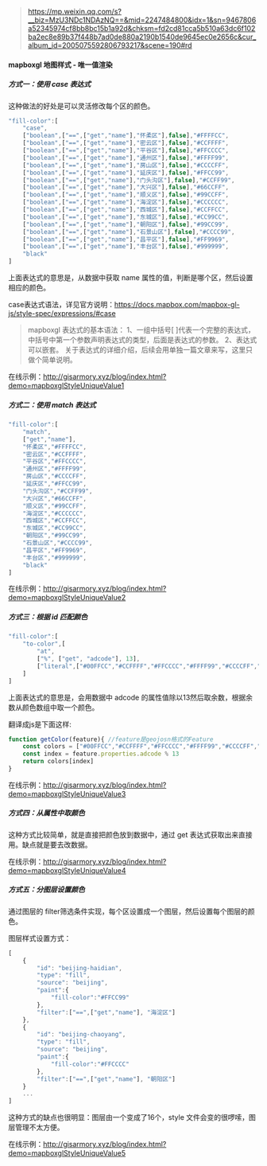 >https://mp.weixin.qq.com/s?__biz=MzU3NDc1NDAzNQ==&mid=2247484800&idx=1&sn=9467806a52345974cf8bb8bc15b1a92d&chksm=fd2cd81cca5b510a63dc6f102ba2ec8e89b37f448b7ad0de880a2190b1540de9645ec0e2656c&cur_album_id=2005075592806793217&scene=190#rd

#### mapboxgl 地图样式 - 唯一值渲染


##### 方式一：使用 case 表达式
这种做法的好处是可以灵活修改每个区的颜色。

```js
"fill-color":[
    "case",
    ["boolean",["==",["get","name"],"怀柔区"],false],"#FFFFCC",
    ["boolean",["==",["get","name"],"密云区"],false],"#CCFFFF",
    ["boolean",["==",["get","name"],"平谷区"],false],"#FFCCCC",
    ["boolean",["==",["get","name"],"通州区"],false],"#FFFF99",
    ["boolean",["==",["get","name"],"房山区"],false],"#CCCCFF",
    ["boolean",["==",["get","name"],"延庆区"],false],"#FFCC99",
    ["boolean",["==",["get","name"],"门头沟区"],false],"#CCFF99",
    ["boolean",["==",["get","name"],"大兴区"],false],"#66CCFF",
    ["boolean",["==",["get","name"],"顺义区"],false],"#99CCFF",
    ["boolean",["==",["get","name"],"海淀区"],false],"#CCCCCC",
    ["boolean",["==",["get","name"],"西城区"],false],"#CCFFCC",
    ["boolean",["==",["get","name"],"东城区"],false],"#CC99CC",
    ["boolean",["==",["get","name"],"朝阳区"],false],"#99CC99",
    ["boolean",["==",["get","name"],"石景山区"],false],"#CCCC99",
    ["boolean",["==",["get","name"],"昌平区"],false],"#FF9969",
    ["boolean",["==",["get","name"],"丰台区"],false],"#999999",
    "black"
]
```

上面表达式的意思是，从数据中获取 name 属性的值，判断是哪个区，然后设置相应的颜色。

case表达式语法，详见官方说明：https://docs.mapbox.com/mapbox-gl-js/style-spec/expressions/#case

> mapboxgl 表达式的基本语法：
1、一组中括号[ ]代表一个完整的表达式，中括号中第一个参数声明表达式的类型，后面是表达式的参数。
2、表达式可以嵌套。
关于表达式的详细介绍，后续会用单独一篇文章来写，这里只做个简单说明。

在线示例：http://gisarmory.xyz/blog/index.html?demo=mapboxglStyleUniqueValue1

##### 方式二：使用 match 表达式
```js
"fill-color":[
    "match",
    ["get","name"],
    "怀柔区","#FFFFCC",
    "密云区","#CCFFFF",
    "平谷区","#FFCCCC",
    "通州区","#FFFF99",
    "房山区","#CCCCFF",
    "延庆区","#FFCC99",
    "门头沟区","#CCFF99",
    "大兴区","#66CCFF",
    "顺义区","#99CCFF",
    "海淀区","#CCCCCC",
    "西城区","#CCFFCC",
    "东城区","#CC99CC",
    "朝阳区","#99CC99",
    "石景山区","#CCCC99",
    "昌平区","#FF9969",
    "丰台区","#999999",
    "black"
]
```

在线示例：http://gisarmory.xyz/blog/index.html?demo=mapboxglStyleUniqueValue2


##### 方式三：根据 id 匹配颜色
```js
"fill-color":[
    "to-color",[
        "at",
        ["%", ["get", "adcode"], 13],
        ["literal",["#00FFCC","#CCFFFF","#FFCCCC","#FFFF99","#CCCCFF","#FFCC99","#CCFF99","#66CCFF","#99CCFF","#CCFFCC","#99CC99","#CCCC99","#FF9969"]]
    ]
]
```

上面表达式的意思是，会用数据中 adcode 的属性值除以13然后取余数，根据余数从颜色数组中取一个颜色。


翻译成js是下面这样:
```js
function getColor(feature){	//feature是geojosn格式的Feature
    const colors = ["#00FFCC","#CCFFFF","#FFCCCC","#FFFF99","#CCCCFF","#FFCC99","#CCFF99","#66CCFF","#99CCFF","#CCFFCC","#99CC99","#CCCC99","#FF9969"]
    const index = feature.properties.adcode % 13
    return colors[index]
}
```
在线示例：http://gisarmory.xyz/blog/index.html?demo=mapboxglStyleUniqueValue3


##### 方式四：从属性中取颜色
这种方式比较简单，就是直接把颜色放到数据中，通过 get 表达式获取出来直接用。缺点就是要去改数据。

在线示例：http://gisarmory.xyz/blog/index.html?demo=mapboxglStyleUniqueValue4

##### 方式五：分图层设置颜色
通过图层的 filter筛选条件实现，每个区设置成一个图层，然后设置每个图层的颜色。

图层样式设置方式：

```js
[
    {
        "id": "beijing-haidian",
        "type": "fill",
        "source": "beijing",
        "paint":{
            "fill-color":"#FFCC99"
        },
        "filter":["==",["get","name"], "海淀区"]
	},
    {
        "id": "beijing-chaoyang",
        "type": "fill",
        "source": "beijing",
        "paint":{
            "fill-color":"#FFCCCC"
        },
        "filter":["==",["get","name"], "朝阳区"]
    }
    ...
]
```
这种方式的缺点也很明显：图层由一个变成了16个，style 文件会变的很啰嗦，图层管理不太方便。

在线示例：http://gisarmory.xyz/blog/index.html?demo=mapboxglStyleUniqueValue5
